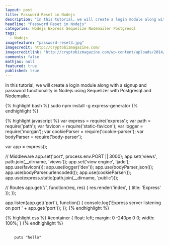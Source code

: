 ```yaml
---
layout: post
title: Password Reset in Nodejs
description: "In this tutorial, we will create a login module along with a signup and password functionality in Nodejs using Sequelizer with Postgresql"
headline: "Password Reset in Nodejs"
categories: Nodejs Express Sequelize Nodemailer Postgresql
tags: 
  - Nodejs
imagefeature: "password-reset3.jpg"
imagecredit: http://cryptobizmagazine.com/
imagecreditlink: "http://cryptobizmagazine.com/wp-content/uploads/2014/06/shutterstock_122234134-medium.jpg"
comments: false
mathjax: null
featured: true
published: true
---
```


In this tutorial, we will create a login module along with a signup and password functionality in Nodejs using Sequelizer with Postgresql and Nodemailer.

{% highlight bash %}
sudo npm install -g express-generator
{% endhighlight %}



{% highlight javascript %}
var express = require('express');
var path = require('path');
var favicon = require('static-favicon');
var logger = require('morgan');
var cookieParser = require('cookie-parser');
var bodyParser = require('body-parser');

var app = express();

// Middleware
app.set('port', process.env.PORT || 3000);
app.set('views', path.join(__dirname, 'views'));
app.set('view engine', 'jade');
app.use(favicon());
app.use(logger('dev'));
app.use(bodyParser.json());
app.use(bodyParser.urlencoded());
app.use(cookieParser());
app.use(express.static(path.join(__dirname, 'public')));

// Routes
app.get('/', function(req, res) {
  res.render('index', { title: 'Express' });
});

app.listen(app.get('port'), function() {
  console.log('Express server listening on port ' + app.get('port'));
});
{%  endhighlight %}

{% highlight css %}
#container {
  float: left;
  margin: 0 -240px 0 0;
  width: 100%;
}
{% endhighlight %}

<pre>
  <code class="ruby">
    puts "hello"
  </code>
</pre>


